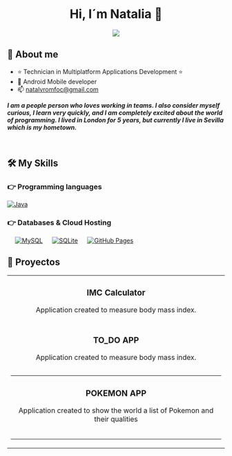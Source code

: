 <div align="center">
<h1 align="center">Hi, I´m Natalia 👋</h1>
<img src="https://media.licdn.com/dms/image/D4D16AQFiQRDtFoXtwg/profile-displaybackgroundimage-shrink_350_1400/0/1673039577731?e=1717027200&v=beta&t=ADapwFBcDa8h8bNhk5t61z6gfELyfEjSi7mXHN_m17Y">
</div>
<a href="https://www.linkedin.com/in/natalia-%C3%A1lvarez-romero-3a607960/"></a>

## 💫 About me

- ⭐ Technician in Multiplatform Applications Development ⭐ 
- 📲 Android Mobile developer
- 📫 natalvromfoc@gmail.com
  

 <p><i><b>I am a people person who loves working in teams. I also consider myself curious, I learn very quickly, and I am completely excited about the world of programming. I lived in London for 5 years, but currently I live in Sevilla which is my hometown.</b></i></p>

<br>

## 🛠️ My Skills

### 👉 Programming languages

<p align="left"> 
<a href="https://www.java.com/en/">
    <img alt="Java" src="https://img.shields.io/badge/Java-ED8B00?style=for-the-badge&logo=java&logoColor=white"/>
  </a>

</p>

### 👉 Databases & Cloud Hosting
<p align="left">
  &emsp;
    <a href="https://www.mysql.com/"><img alt="MySQL" src="https://img.shields.io/badge/MySQL-00000F?style=for-the-badge&logo=mysql&logoColor=white"></a>
  &emsp;
    <a href="https://www.sqlite.org/"><img alt="SQLite" src ="https://img.shields.io/badge/SQLite-07405E?style=for-the-badge&logo=sqlite&logoColor=white"/></a>
  &emsp;
    <a href="https://www.github.com"><img alt="GitHub Pages" src="https://img.shields.io/badge/GitHub-100000?style=for-the-badge&logo=github&logoColor=white"></a>
  &emsp;

## 🚀 Proyectos 
<table>
<tr>
<td width="50%">
<h3 align="center">IMC Calculator</h3>
<div align="center">
<a href="https://github.com/Agnaslia90/Calculate_IMC.git" target="_blank"></a>
<p>Application created to measure body mass index.</strong> 
</div>

<tr>
<td width="50%">
<h3 align="center">TO_DO APP</h3>
<div align="center">
<a href="https://github.com/Agnaslia90/To_Do_App.git" target="_blank"></a>
<p>Application created to measure body mass index.</strong> 
</div>
<table>

<table>
<tr>
<td width="50%">
<h3 align="center">POKEMON APP</h3>
<div align="center">
<a href="https://github.com/Agnaslia90/Pokemon.git" target="_blank"></a>
<p>Application created to show the world a list of Pokemon and their qualities</strong> 
</div>
<table>
           
                                                                                      
